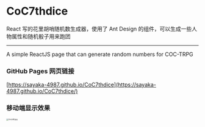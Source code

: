 # CoC7thdice

React 写的花里胡哨随机数生成器，使用了 Ant Design 的组件，可以生成一些人物属性和随机骰子用来跑团

------

A simple ReactJS page that can generate random numbers for COC-TRPG

### GitHub Pages 网页链接

[https://sayaka-4987.github.io/CoC7thdice](https://sayaka-4987.github.io/CoC7thdice/)

### 移动端显示效果

<img src="https://a.im5i.com/2022/01/18/UnJoW.jpg" alt="UnJoW.jpg" style="zoom: 33%;" />

